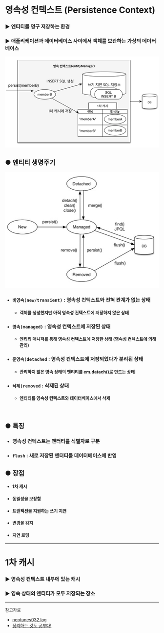 # 영속성 컨텍스트 (Persistence Context)
### ▶ 엔티티를 영구 저장하는 환경
### ▶ 애플리케이션과 데이터베이스 사이에서 객체를 보관하는 가상의 데이터베이스
![](../CS_IMG/Persistence_Context_Structure.png)

## ● 엔티티 생명주기
![](../CS_IMG/Entity_LifeCycle.png)
* ### `비영속(new/transient)` : 영속성 컨텍스트와 전혀 관계가 없는 상태
  * #### 객체를 생성했지만 아직 영속성 컨텍스트에 저장하지 않은 상태
* ### `영속(managed)` : 영속성 컨텍스트에 저장된 상태
  * #### 엔티티 매니저를 통해 영속성 컨텍스트에 저장한 상태 (영속성 컨텍스트에 의해 관리)
* ### `준영속(detached` : 영속성 컨텍스트에 저장되었다가 분리된 상태
  * #### 관리하지 않은 영속 상태의 엔티티를 em.datach()로 만드는 상태
* ### `삭제(removed` : 삭제된 상태
  * #### 엔티티를 영속성 컨텍스트와 데이터베이스에서 삭제

<br/>

## ● 특징
* ### 영속성 컨텍스트는 엔터티를 식별자로 구분
* ### `flush` : 새로 저장된 엔터티를 데이터베이스에 반영

## ● 장점
* #### 1차 캐시
* #### 동일성을 보장함
* #### 트랜잭션을 지원하는 쓰기 지연
* #### 변경을 감지
* #### 지연 로딩

<hr/>

# 1차 캐시
### ▶ 영속성 컨텍스트 내부에 있는 캐시
### ▶ 영속 상태의 엔티티가 모두 저장되는 장소

<hr/>

참고자료
* [neptunes032.log](https://velog.io/@neptunes032/JPA-%EC%98%81%EC%86%8D%EC%84%B1-%EC%BB%A8%ED%85%8D%EC%8A%A4%ED%8A%B8%EB%9E%80)
* [정리하는 것도 공부다!](https://velog.io/@seungho1216/JPA%EC%98%81%EC%86%8D%EC%84%B1-%EC%BB%A8%ED%85%8D%EC%8A%A4%ED%8A%B81%EC%B0%A8-%EC%BA%90%EC%8B%9C)